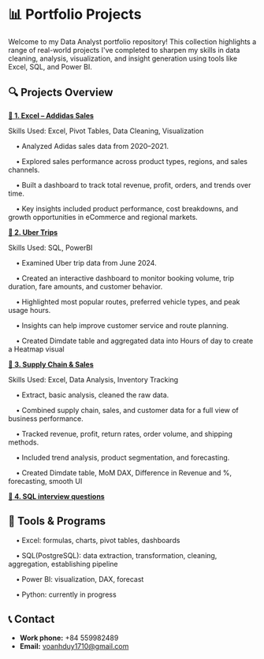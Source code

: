 # 📊 Portfolio Projects

Welcome to my Data Analyst portfolio repository!
This collection highlights a range of real-world projects I've completed to sharpen my skills in data cleaning, analysis, visualization, and insight generation using tools like Excel, SQL, and Power BI.

## 🔍 Projects Overview

[**📁 1. Excel – Addidas Sales**](https://github.com/voanhduy1710/Portfolio_projects/blob/main/1.%20Excel%20-%20Addidas%20Sales/1.%20Excel%20-%20Addidas%20Sales%20Dashboard.png?raw=true)

Skills Used: Excel, Pivot Tables, Data Cleaning, Visualization

&nbsp;&nbsp;&nbsp;&nbsp;• Analyzed Adidas sales data from 2020–2021.

&nbsp;&nbsp;&nbsp;&nbsp;• Explored sales performance across product types, regions, and sales channels.

&nbsp;&nbsp;&nbsp;&nbsp;• Built a dashboard to track total revenue, profit, orders, and trends over time.

&nbsp;&nbsp;&nbsp;&nbsp;• Key insights included product performance, cost breakdowns, and growth opportunities in eCommerce and regional markets.

[**📁 2. Uber Trips**](https://bit.ly/PowerBi_Dashboard_Uber)

Skills Used: SQL, PowerBI

&nbsp;&nbsp;&nbsp;&nbsp;• Examined Uber trip data from June 2024.

&nbsp;&nbsp;&nbsp;&nbsp;• Created an interactive dashboard to monitor booking volume, trip duration, fare amounts, and customer behavior.

&nbsp;&nbsp;&nbsp;&nbsp;• Highlighted most popular routes, preferred vehicle types, and peak usage hours.

&nbsp;&nbsp;&nbsp;&nbsp;• Insights can help improve customer service and route planning.

&nbsp;&nbsp;&nbsp;&nbsp;• Created Dimdate table and aggregated data into Hours of day to create a Heatmap visual
    
[**📁 3. Supply Chain & Sales**](https://bit.ly/Powerbi_Dashboard_Supply)

Skills Used: Excel, Data Analysis, Inventory Tracking

&nbsp;&nbsp;&nbsp;&nbsp;• Extract, basic analysis, cleaned the raw data.

&nbsp;&nbsp;&nbsp;&nbsp;• Combined supply chain, sales, and customer data for a full view of business performance.

&nbsp;&nbsp;&nbsp;&nbsp;• Tracked revenue, profit, return rates, order volume, and shipping methods.

&nbsp;&nbsp;&nbsp;&nbsp;• Included trend analysis, product segmentation, and forecasting.

&nbsp;&nbsp;&nbsp;&nbsp;• Created Dimdate table, MoM DAX, Difference in Revenue and %, forecasting, smooth UI

[**📁 4. SQL interview questions**](https://github.com/voanhduy1710/Portfolio_projects/blob/main/4.%20SQL_questions.md)
    
## 🧰 Tools & Programs

&nbsp;&nbsp;&nbsp;&nbsp;• Excel: formulas, charts, pivot tables, dashboards

&nbsp;&nbsp;&nbsp;&nbsp;• SQL(PostgreSQL): data extraction, transformation, cleaning, aggregation, establishing pipeline

&nbsp;&nbsp;&nbsp;&nbsp;• Power BI: visualization, DAX, forecast

&nbsp;&nbsp;&nbsp;&nbsp;• Python: currently in progress

## 📞 Contact

- **Work phone:** +84 559982489
- **Email:** voanhduy1710@gmail.com
